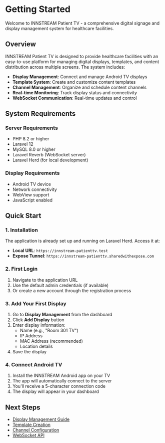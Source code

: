 # Getting Started

Welcome to INNSTREAM Patient TV - a comprehensive digital signage and display management system for healthcare facilities.

## Overview

INNSTREAM Patient TV is designed to provide healthcare facilities with an easy-to-use platform for managing digital displays, templates, and content distribution across multiple screens. The system includes:

- **Display Management**: Connect and manage Android TV displays
- **Template System**: Create and customize content templates
- **Channel Management**: Organize and schedule content channels
- **Real-time Monitoring**: Track display status and connectivity
- **WebSocket Communication**: Real-time updates and control

## System Requirements

### Server Requirements
- PHP 8.2 or higher
- Laravel 12
- MySQL 8.0 or higher
- Laravel Reverb (WebSocket server)
- Laravel Herd (for local development)

### Display Requirements
- Android TV device
- Network connectivity
- WebView support
- JavaScript enabled

## Quick Start

### 1. Installation

The application is already set up and running on Laravel Herd. Access it at:
- **Local URL**: `https://innstream-patienttv.test`
- **Expose Tunnel**: `https://innstream-patienttv.sharedwithexpose.com`

### 2. First Login

1. Navigate to the application URL
2. Use the default admin credentials (if available)
3. Or create a new account through the registration process

### 3. Add Your First Display

1. Go to **Display Management** from the dashboard
2. Click **Add Display** button
3. Enter display information:
   - Name (e.g., "Room 301 TV")
   - IP Address
   - MAC Address (recommended)
   - Location details
4. Save the display

### 4. Connect Android TV

1. Install the INNSTREAM Android app on your TV
2. The app will automatically connect to the server
3. You'll receive a 5-character connection code
4. The display will appear in your dashboard

## Next Steps

- [Display Management Guide](./display-management.md)
- [Template Creation](./templates.md)
- [Channel Configuration](./channels.md)
- [WebSocket API](./websocket-api.md)
